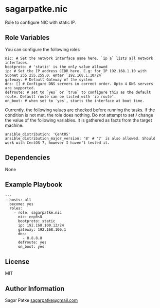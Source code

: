 sagarpatke.nic
=========

Role to configure NIC with static IP.

Role Variables
--------------

You can configure the following roles
```
nic: # Set the network interface name here. `ip a` lists all network interfaces.
bootproto: # 'static' is the only value allowed
ip: # Set the IP address CIDR here. E.g: for IP 192.168.1.10 with Subnet 255.255.255.0, enter `192.168.1.10/24`
gateway: # Default Gateway of the system
dns: [] # Configure DNS servers in correct order. Upto 4 DNS servers are supported.
defroute: # set to `yes` or `true` to configure this as the default route. Default route can be listed with 'ip route'.
on_boot: # when set to `yes`, starts the interface at boot time.
```

Currently, the following values are checked before running the tasks. If the condition is not met, the role does nothing. Do not attempt to set / change the value of the following variables. It is gathered as facts from the target machine.

```
ansible_distribution: 'CentOS'
ansible_distribution_major_version: '8' # '7' is also allowed. Should work with CentOS 7, however I haven't tested it.
```

Dependencies
------------
None

Example Playbook
----------------
```
---
- hosts: all
  become: yes
  roles:
    - role: sagarpatke.nic
      nic: enp0s8
      bootproto: static
      ip: 192.168.100.12/24
      gateway: 192.168.100.1
      dns:
        - 8.8.8.8
      defroute: yes
      on_boot: yes
```
License
-------

MIT

Author Information
------------------

Sagar Patke <sagarpatke@gmail.com>
